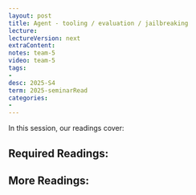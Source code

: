 ```yaml
---
layout: post
title: Agent - tooling / evaluation / jailbreaking
lecture: 
lectureVersion: next
extraContent: 
notes: team-5
video: team-5
tags:
- 
desc: 2025-S4
term: 2025-seminarRead
categories:
- 
---
```



In this session, our readings cover: 

## Required Readings: 


  


## More Readings: 

